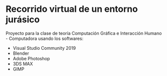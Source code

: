 # Recorrido virtual de un entorno jurásico

Proyecto para la clase de teoría Computación Gráfica e Interacción Humano - Computadora usando los softwares:
- Visual Studio Community 2019
- Blender
- Adobe Photoshop
- 3DS MAX
- GIMP

